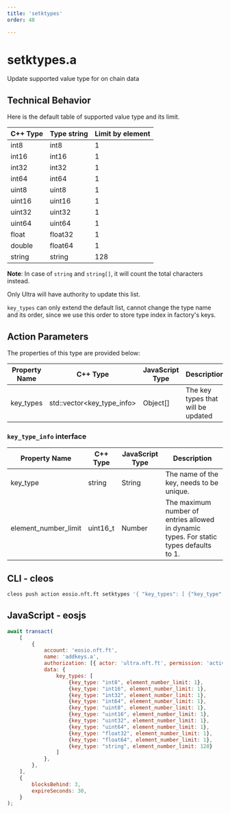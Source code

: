 ```yaml
---
title: 'setktypes'
order: 48

---
```


# setktypes.a

Update supported value type for on chain data

## Technical Behavior

Here is the default table of supported value type and its limit.

| C++ Type | Type string | Limit by element |
| -------- | ----------- | ---------------- |
| int8     | int8        | 1                |
| int16    | int16       | 1                |
| int32    | int32       | 1                |
| int64    | int64       | 1                |
| uint8    | uint8       | 1                |
| uint16   | uint16      | 1                |
| uint32   | uint32      | 1                |
| uint64   | uint64      | 1                |
| float    | float32     | 1                |
| double   | float64     | 1                |
| string   | string      | 128              |

**Note**: In case of `string` and `string[]`, it will count the total characters instead.

Only Ultra will have authority to update this list.

`key_types` can only extend the default list, cannot change the type name and its order, since we use this order to store type index in factory's keys.

## Action Parameters

The properties of this type are provided below:

| Property Name | C++ Type                    | JavaScript Type | Description                        |
| ------------- | --------------------------- | --------------- | ---------------------------------- |
| key_types     | std::vector\<key_type_info> | Object[]        | The key types that will be updated |

### `key_type_info` interface

| Property Name        | C++ Type | JavaScript Type | Description                                                                             |
| -------------------- | -------- | --------------- | --------------------------------------------------------------------------------------- |
| key_type             | string   | String          | The name of the key, needs to be unique.                                                |
| element_number_limit | uint16_t | Number          | The maximum number of entries allowed in dynamic types. For static types defaults to 1. |

## CLI - cleos

```bash
cleos push action eosio.nft.ft setktypes '{ "key_types": [ {"key_type": "int8", "element_number_limit": 1}, {"key_type": "int16", "element_number_limit": 1}, {"key_type": "int32", "element_number_limit": 1}, {"key_type": "int64", "element_number_limit": 1}, {"key_type": "uint8", "element_number_limit": 1}, {"key_type": "uint16", "element_number_limit": 1}, {"key_type": "uint32", "element_number_limit": 1}, {"key_type": "uint64", "element_number_limit": 1}, {"key_type": "float32", "element_number_limit": 1}, {"key_type": "float64", "element_number_limit": 1}, {"key_type": "string", "element_number_limit": 128} ] }' -p ultra.nft.ft@active
```

## JavaScript - eosjs

```js
await transact(
    [
        {
            account: 'eosio.nft.ft',
            name: 'addkeys.a',
            authorization: [{ actor: 'ultra.nft.ft', permission: 'active' }],
            data: {
                key_types: [
                    {key_type: "int8", element_number_limit: 1},
                    {key_type: "int16", element_number_limit: 1},
                    {key_type: "int32", element_number_limit: 1},
                    {key_type: "int64", element_number_limit: 1},
                    {key_type: "uint8", element_number_limit: 1},
                    {key_type: "uint16", element_number_limit: 1},
                    {key_type: "uint32", element_number_limit: 1},
                    {key_type: "uint64", element_number_limit: 1},
                    {key_type: "float32", element_number_limit: 1},
                    {key_type: "float64", element_number_limit: 1},
                    {key_type: "string", element_number_limit: 128}
                ]
            },
        },
    ],
    {
        blocksBehind: 3,
        expireSeconds: 30,
    }
);
```